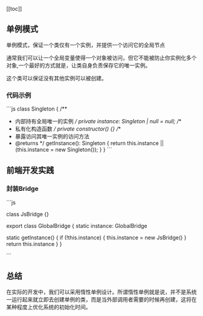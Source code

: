 [[toc]]

## 单例模式

单例模式，保证一个类仅有一个实例，并提供一个访问它的全局节点

通常我们可以让一个全局变量使得一个对象被访问，但它不能被防止你实例化多个对象,一个最好的方式就是，让类自身负责保存它的唯一实例。

这个类可以保证没有其他实例可以被创建。

### 代码示例

\`\`\`js
class Singleton {
  /**
   * 内部持有全局唯一的实例
   */
  private instance: Singleton | null = null;
  /**
   * 私有化构造函数
   */
  private constructor() {}
  /**
   * 暴露访问其唯一实例的访问方法
   * @returns
   */
  getInstance(): Singleton {
    return this.instance || (this.instance = new Singleton());
  }
}
\`\`\`

## 前端开发实践

### 封装Bridge

\`\`\`js

class JsBridge {}

export class GlobalBridge {
  static instance: GlobalBridge

  static getInstance() {
    if (!this.instance) {
      this.instance = new JsBridge()
    }
    return this.instance
  }
}

\`\`\`

## 总结

在实际的开发中，我们可以采用惰性单例设计。所谓惰性单例就是说，并不是系统一运行起来就立即去创建单例的类，而是当外部调用者需要的时候再创建，这将在某种程度上优化系统的初始化时间。